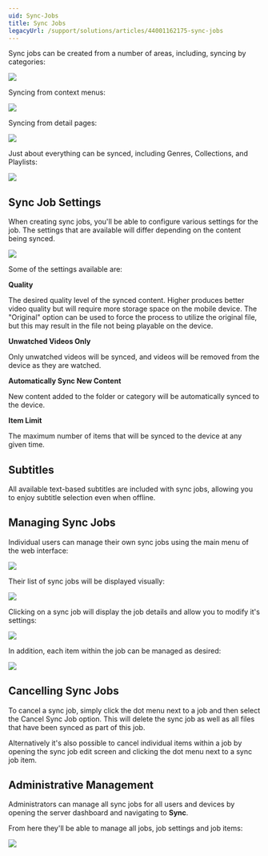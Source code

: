 ```yaml
---
uid: Sync-Jobs
title: Sync Jobs
legacyUrl: /support/solutions/articles/44001162175-sync-jobs
---
```


Sync jobs can be created from a number of areas, including, syncing by categories:

![](images/server/sync1.png)

Syncing from context menus:

![](images/server/sync2.png)

Syncing from detail pages:

![](images/server/sync3.png)

Just about everything can be synced, including Genres, Collections, and Playlists:

![](images/server/sync10.png)

## Sync Job Settings

When creating sync jobs, you'll be able to configure various settings for the job. The settings that are available will differ depending on the content being synced. 

![](images/server/sync4.png)

Some of the settings available are:

**Quality**

The desired quality level of the synced content. Higher produces better video quality but will require more storage space on the mobile device. The "Original" option can be used to force the process to utilize the original file, but this may result in the file not being playable on the device. 

**Unwatched Videos Only**

Only unwatched videos will be synced, and videos will be removed from the device as they are watched.

**Automatically Sync New Content**

New content added to the folder or category will be automatically synced to the device.

**Item Limit**

The maximum number of items that will be synced to the device at any given time.

## Subtitles

All available text-based subtitles are included with sync jobs, allowing you to enjoy subtitle selection even when offline.

## Managing Sync Jobs

Individual users can manage their own sync jobs using the main menu of the web interface:

![](images/server/sync5.png)

Their list of sync jobs will be displayed visually:

![](images/server/sync6.png)

Clicking on a sync job will display the job details and allow you to modify it's settings:

![](images/server/sync8.png)

In addition, each item within the job can be managed as desired:

![](images/server/sync7.png)

## Cancelling Sync Jobs

To cancel a sync job, simply click the dot menu next to a job and then select the Cancel Sync Job option. This will delete the sync job as well as all files that have been synced as part of this job.

Alternatively it's also possible to cancel individual items within a job by opening the sync job edit screen and clicking the dot menu next to a sync job item.

## Administrative Management

Administrators can manage all sync jobs for all users and devices by opening the server dashboard and navigating to **Sync**.

From here they'll be able to manage all jobs, job settings and job items:

![](images/server/sync9.png)
